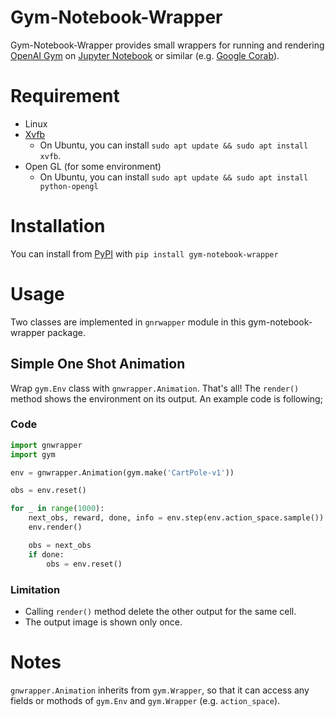 # Gym-Notebook-Wrapper

Gym-Notebook-Wrapper provides small wrappers for running and rendering
[OpenAI Gym](https://github.com/openai/gym) on [Jupyter
Notebook](https://jupyter.org/) or similar (e.g. [Google
Corab](https://colab.research.google.com/)).

# Requirement

- Linux
- [Xvfb](https://www.x.org/releases/X11R7.7/doc/man/man1/Xvfb.1.xhtml)
  - On Ubuntu, you can install `sudo apt update && sudo apt install xvfb`.
- Open GL (for some environment)
  - On Ubuntu, you can install `sudo apt update && sudo apt install python-opengl`

# Installation

You can install from
[PyPI](https://pypi.org/project/gym-notebook-wrapper/) with `pip install gym-notebook-wrapper`


# Usage

Two classes are implemented in `gnrwapper` module in this
gym-notebook-wrapper package.

## Simple One Shot Animation

Wrap `gym.Env` class with `gnwrapper.Animation`. That's all! The
`render()` method shows the environment on its output. An example code
is following;

### Code

``` python
import gnwrapper
import gym

env = gnwrapper.Animation(gym.make('CartPole-v1'))

obs = env.reset()

for _ in range(1000):
    next_obs, reward, done, info = env.step(env.action_space.sample())
    env.render()

    obs = next_obs
    if done:
        obs = env.reset()
```

### Limitation

- Calling `render()` method delete the other output for the same cell.
- The output image is shown only once.




# Notes

`gnwrapper.Animation` inherits from `gym.Wrapper`, so that it can
access any fields or mothods of `gym.Env` and `gym.Wrapper`
(e.g. `action_space`).
